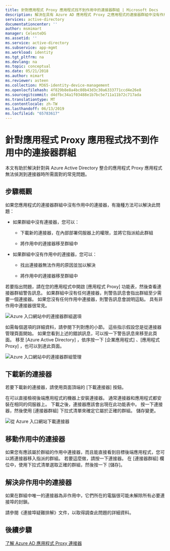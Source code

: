 ```yaml
---
title: 針對應用程式 Proxy 應用程式找不到作用中的連接器群組 | Microsoft Docs
description: 解決在具有 Azure AD 應用程式 Proxy 之應用程式的連接器群組中沒有作用中的連接器時可能會遇到問題
services: active-directory
documentationcenter: ''
author: msmimart
manager: CelesteDG
ms.assetid: ''
ms.service: active-directory
ms.subservice: app-mgmt
ms.workload: identity
ms.tgt_pltfrm: na
ms.devlang: na
ms.topic: conceptual
ms.date: 05/21/2018
ms.author: mimart
ms.reviewer: asteen
ms.collection: M365-identity-device-management
ms.openlocfilehash: 4f829b8e8a4bc08b43d3c30a6333771ccd4e26e8
ms.sourcegitcommit: d4dfbc34a1f03488e1b7bc5e711a11b72c717ada
ms.translationtype: MT
ms.contentlocale: zh-TW
ms.lasthandoff: 06/13/2019
ms.locfileid: "65783617"
---
```

# <a name="no-working-connector-group-found-for-an-application-proxy-application"></a>針對應用程式 Proxy 應用程式找不到作用中的連接器群組

本文有助於解決針對與 Azure Active Directory 整合的應用程式 Proxy 應用程式無法偵測到連接器時所需面對的常見問題。

## <a name="overview-of-steps"></a>步驟概觀
如果您應用程式的連接器群組中沒有作用中的連接器，有幾種方法可以解決此問題：

-   如果群組中沒有連接器，您可以：

    -   下載新的連接器，在內部部署伺服器上的權限，並將它指派給此群組

    -   將作用中的連接器移至群組中

-   如果群組中沒有作用中的連接器，您可以：

    -   找出連接器無法作用的原因並加以解決

    -   將作用中的連接器移至群組中

若要指出問題，請在您的應用程式中開啟 [應用程式 Proxy] 功能表，然後查看連接器群組警告訊息。 如果群組中沒有任何連接器，則警告訊息會指出群組至少需要一個連接器。 如果您沒有任何作用中連接器，則警告訊息會說明這點。 具有非作用中連接器很常見。 

   ![Azure 入口網站中的連接器群組選項](./media/application-proxy-connectivity-no-working-connector/no-active-connector.png)

如需每個選項的詳細資料，請參閱下列對應的小節。 這些指示假設您是從連接器管理頁面開始。 如果您看到上述的錯誤訊息，可以按一下警告訊息來移至此頁面。 移至 [Azure Active Directory]  ，依序按一下 [企業應用程式]  、[應用程式 Proxy]  ，也可以到達此頁面。

   ![Azure 入口網站中的連接器群組管理](./media/application-proxy-connectivity-no-working-connector/app-proxy.png)

## <a name="download-a-new-connector"></a>下載新的連接器

若要下載新的連接器，請使用頁面頂端的 [下載連接器] 按鈕。

在可以直接檢視後端應用程式的機器上安裝連接器。 通常連接器和應用程式都安裝在相同的伺服器上。 下載之後，連接器應該會出現在此功能表中。 按一下連接器，然後使用 [連接器群組] 下拉式清單來確定它屬於正確的群組。 儲存變更。

   ![從 Azure 入口網站下載連接器](./media/application-proxy-connectivity-no-working-connector/download-connector.png)
   
## <a name="move-an-active-connector"></a>移動作用中的連接器

如果您有應該屬於群組的作用中連接器，而且能直接看到目標後端應用程式，您可以將連接器移入指派的群組。 若要這麼做，請按一下連接器。 在 [連接器群組] 欄位中，使用下拉式清單選取正確的群組，然後按一下 [儲存]。

## <a name="resolve-an-inactive-connector"></a>解決非作用中的連接器

如果在群組中唯一的連接器為非作用中，它們所在的電腦很可能未解除所有必要連接埠的封鎖。

請參閱《連接埠疑難排解》文件，以取得調查此問題的詳細資料。

## <a name="next-steps"></a>後續步驟
[了解 Azure AD 應用程式 Proxy 連接器](application-proxy-connectors.md)


